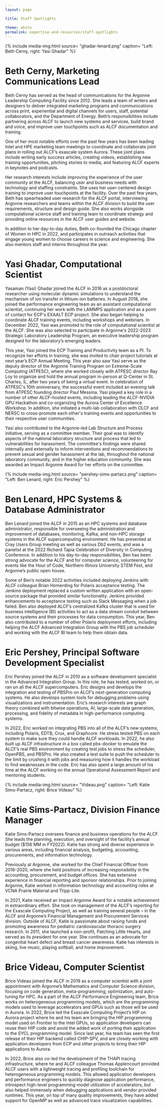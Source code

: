 ```yaml
---
layout: page

title: Staff Spotlights

theme: white
permalink: expertise-and-resources/staff-spotlights
---
```




{% include media-img.html
   source= "ghadar-lenard.png"
   caption= "Left: Beth Cerny, right: Yasi Ghadar"
%}
# Beth Cerny, Marketing Communications Lead

Beth Cerny has served as the head of communications for the Argonne Leadership Computing Facility since 2012. She leads a team of writers and designers to deliver integrated marketing programs and communications across print, experiential and digital channels for users, staff, potential collaborators, and the Department of Energy. Beth’s responsibilities include partnering across ALCF to launch new systems and services, build brand and voice, and improve user touchpoints such as ALCF documentation and training.

One of her most notable efforts over the past few years has been leading Intel and HPE marketing team meetings to coordinate and collaborate joint plans in rolling out ALCF’s exascale system Aurora. These joint plans include writing early success articles, creating videos, establishing new training opportunities, pitching stories to media, and featuring ALCF experts in keynotes and podcasts.

Her research interests include improving the experience of the user community at the ALCF, balancing user and business needs with technology and staffing constraints. She uses her user-centered design training to improve user touchpoints at the facility. Over the past few years, Beth has spearheaded user research for the ALCF portal, interviewing Argonne researchers and teams within the ALCF division to build the user requirements, structure and design guide. She also works alongside computational science staff and training team to coordinate strategy and providing online resources in the ALCF user guides and website.

In addition to her day-to-day duties, Beth co-founded the Chicago chapter of Women in HPC in 2022, and participates in outreach activities that engage young women to choose careers in science and engineering. She also mentors staff and interns throughout the year.

# Yasi Ghadar, Computational Scientist

Yasaman (Yasi) Ghadar joined the ALCF in 2016 as a postdoctoral researcher using molecular dynamic simulations to understand the mechanism of ion transfer in lithium-ion batteries. In August 2018, she joined the performance engineering team as an assistant computational scientist, continuing her work with the LAMMPS application and as a point of contact for ECP's EXAALT ECP project. She also began helping to coordinate ALCF training events, including workshops and webinars. In December 2022, Yasi was promoted to the role of computational scientist at the ALCF. She was also selected to participate in Argonne's 2022-2023 Strategic Laboratory Leadership Program, an executive leadership program designed for the laboratory’s emerging leaders.

This year, Yasi joined the ECP Training and Productivity team as a PI. To recognize her efforts in training, she was invited to chair project tutorials at next year’s ECP Annual Meeting. This year also saw Yasi serve as the deputy director of the Argonne Training Program on Extreme-Scale Computing (ATPESC), where she worked closely with ATPESC director Ray Loy to organize and hold the annual program in-person at Q-Center in St. Charles, IL, after two years of being a virtual event. In celebration of ATPESC's 10th anniversary, the successful event included an evening talk from ATPESC founding director Paul Messina. Yasi played a key role in a number of other ALCF-hosted events, including leading the ALCF-NVIDIA GPU Hackathon and co-organizing the Aurora Center of Excellence Workshop. In addition, she initiated a multi-lab collaboration with OLCF and NERSC to cross-promote each other's training events and opportunities to their respective user communities.

Yasi also contributed to the Argonne-led Lab Structure and Process initiative, serving as a committee member. Their goal was to identify aspects of the national laboratory structure and process that led to vulnerabilities for harassment. The committee's findings were shared internally and externally to inform interventions and recommendations to prevent sexual and gender harassment at the lab, throughout the national laboratory community, and in the higher education community. She was awarded an Impact Argonne Award for her efforts on the committee.

{% include media-img.html
   source= "pershey-sims-partacz.png"
   caption= "Left: Ben Lenard, right: Eric Pershey"
%}

# Ben Lenard, HPC Systems & Database Administrator

Ben Lenard joined the ALCF in 2015 as an HPC systems and database administrator, responsible for overseeing the administration and improvement of databases, monitoring, Kafka, and non-HPC storage systems in the ALCF supercomputing environment. He has presented at Cray Users Group meeting as well as various Db2 events, and was a panelist at the 2022 Richard Tapia Celebration of Diversity in Computing Conference. In addition to his day-to-day responsibilities, Ben has been strong advocate for the ALCF and for computer science, volunteering for events like the Hour of Code, Northern Illinois University STEM Fest, and Argonne’s public open house. 

Some of Ben’s notable 2022 activities included deploying Jenkins with ALCF colleague Brian Homerding for Polaris acceptance testing. The Jenkins deployment replaced a custom written application with an open-source package that provided similar functionality. Jenkins provided enhancements to acceptance testing such as Slack Messaging when a job failed. Ben also deployed ALCF’s centralized Kafka cluster that is used for business intelligence (BI) activities to act as a data stream conduit between source systems and their processes for data consumption. This year, Ben also contributed to a number of other Polaris deployment efforts, including helping the ALCF Advanced Integration Group with the PBS job scheduler and working with the ALCF BI team to help them obtain data.


# Eric Pershey, Principal Software Development Specialist

Eric Pershey joined the ALCF in 2010 as a software development specialist in the Advanced Integration Group. In this role, he has tested, worked on, or ran on all the ALCF supercomputers. Eric designs and develops the integration and testing of PBSPro on ALCF’s next-generation computing systems. He also develops system tools for debugging problems using visualizations and instrumentation. Eric’s research interests are graph theory combined with bitwise operations, AI, large-scale data generation, processing, and fidelity of metadata in high-performance computing systems.

In 2022, Eric worked on integrating PBS into all of the ALCF’s new systems, including Polaris, EDTB, Crux, and Graphcore. He stress tested PBS on each system to make sure they could handle ALCF workloads. In 2022, he also built up ALCF infrastructure in a box called pbs-docker to emulate the ALCF’s real PBS environment by creating test jobs to stress the scheduler, OpenPBS, and PBSPro. He also created a test suite to push the scheduler to the limit by crushing it with jobs and measuring how it handles the workload to find weaknesses in the code. Eric has also spent a large amount of his time at the ALCF working on the annual Operational Assessment Report and mentoring students.


{% include media-img.html
   source= "Videau.png"
   caption= "Left: Katie Sims-Partacz, right: Brice Videau"
%}

# Katie Sims-Partacz, Division Finance Manager

Katie Sims-Partacz oversees finance and business operations for the ALCF. She leads the planning, execution, and oversight of the facility’s annual budget ($156 MM in FY2022). Katie has strong and diverse experience in various areas, including financial analysis, budgeting, accounting, procurements, and information technology.

Previously at Argonne, she worked for the Chief Financial Officer from 2016-2020, where she held positions of increasing responsibility in the accounting, procurement, and budget offices. She has extensive experience in financial reporting and sponsor relationships. Prior to joining Argonne, Katie worked in information technology and accounting roles at VCNA Prairie Material and Tripp-Lite.

In 2021, Katie received an Impact Argonne Award for a notable achievement in extraordinary effort. She took on management of the 
ALCF’s reporting for the Exascale Computing Project, as well as training several people – in the ALCF and Argonne’s Financial Management and Procurement Services division. Outside of ALCF, Katie is passionate about raising funds and promoting awareness for pediatric cardiovascular thoracic surgery research. In 2011, she launched a non-profit, Patching Little Hearts, and served as its president for one year. She continues as an advocate for congenital heart defect and breast cancer awareness. Katie has interests in skiing, live music, playing softball, and home improvement.


# Brice Videau, Computer Scientist
Brice Videau joined the ALCF in 2019 as a computer scientist with a joint appointment with Argonne’s Mathematics and Computer Science division, focusing on code generation, meta-programming, optimization, and auto-tuning for HPC. As a part of the ALCF Performance Engineering team, Brice works on heterogeneous programming models, which are the programming models used to leverage accelerators and GPUs such as those will be used in Aurora. In 2022, Brice led the Exascale Computing Project’s HIP on Aurora project where he and his team are bringing the HIP programming model used on Frontier to the Intel GPUs, so application developers can reuse their HIP code and avoid the added work of porting their application to the SYCL programming model. Since last year, his team has seen the first release of their HIP backend called CHIP-SPV, and are closely working with application developers from ECP and other projects to bring their HIP applications to Aurora.

In 2022, Brice also co-led the development of the THAPI tracing infrastructure, where he and ALCF colleague Thomas Applencourt provided ALCF users with a lightweight tracing and profiling toolchain for heterogeneous programming models. This allowed application developers and performance engineers to quickly diagnose application performance, introspect high-level programming model utilization of accelerators, but also helped immensely when debugging applications and vendor provided runtimes. This year, on top of many quality improvements, they have added support for OpenMP as well as advanced trace visualization capabilities.




